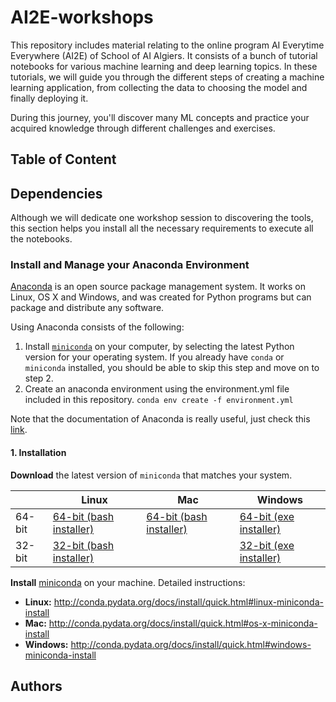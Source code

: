 # AI2E-workshops
This repository includes material relating to the online program AI Everytime Everywhere (AI2E) of School of AI Algiers.  It consists of a bunch of tutorial notebooks for various machine learning and deep learning topics. In these tutorials, we will guide you through the different steps of creating a machine learning application, from collecting the data to choosing the model and finally deploying it. 

During this journey, you'll discover many ML concepts and practice your acquired knowledge through different challenges and exercises. 

## Table of Content 

## Dependencies 
Although we will dedicate one workshop session to discovering the tools, this section helps you install all the necessary requirements to execute all the notebooks. 

### Install and Manage your Anaconda Environment 

[Anaconda](https://www.anaconda.com/) is an open source package management system. It works on Linux, OS X and Windows, and was created for Python programs but can package and distribute any software.

Using Anaconda consists of the following:
1. Install [`miniconda`](http://conda.pydata.org/miniconda.html) on your computer, by selecting the latest Python version for your operating system. If you already have `conda` or `miniconda` installed, you should be able to skip this step and move on to step 2.
2. Create an anaconda environment using the environment.yml file included in this repository. ``` conda env create -f environment.yml ``` 

Note that the documentation of Anaconda is really useful, just check this [link](https://docs.conda.io/projects/conda/en/latest/user-guide/tasks/manage-environments.html#creating-an-environment-from-an-environment-yml-file). 

#### 1. Installation

**Download** the latest version of `miniconda` that matches your system.

|        | Linux | Mac | Windows | 
|--------|-------|-----|---------|
| 64-bit | [64-bit (bash installer)][lin64] | [64-bit (bash installer)][mac64] | [64-bit (exe installer)][win64]
| 32-bit | [32-bit (bash installer)][lin32] |  | [32-bit (exe installer)][win32]

[win64]: https://repo.continuum.io/miniconda/Miniconda3-latest-Windows-x86_64.exe
[win32]: https://repo.continuum.io/miniconda/Miniconda3-latest-Windows-x86.exe
[mac64]: https://repo.continuum.io/miniconda/Miniconda3-latest-MacOSX-x86_64.sh
[lin64]: https://repo.continuum.io/miniconda/Miniconda3-latest-Linux-x86_64.sh
[lin32]: https://repo.continuum.io/miniconda/Miniconda3-latest-Linux-x86.sh

**Install** [miniconda](http://conda.pydata.org/miniconda.html) on your machine. Detailed instructions:

- **Linux:** http://conda.pydata.org/docs/install/quick.html#linux-miniconda-install
- **Mac:** http://conda.pydata.org/docs/install/quick.html#os-x-miniconda-install
- **Windows:** http://conda.pydata.org/docs/install/quick.html#windows-miniconda-install


## Authors 

